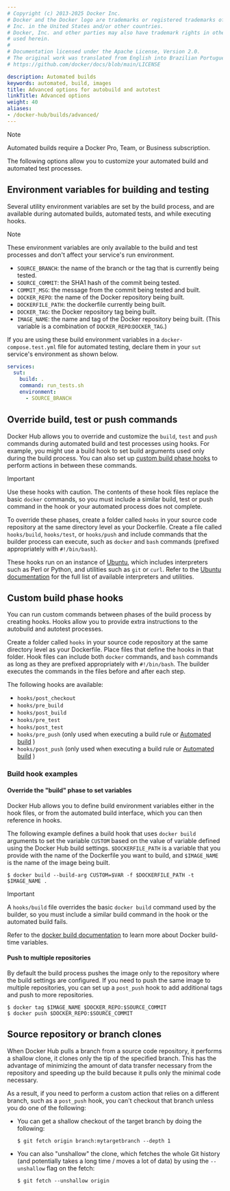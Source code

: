 ```yaml
---
# Copyright (c) 2013-2025 Docker Inc.
# Docker and the Docker logo are trademarks or registered trademarks of Docker,
# Inc. in the United States and/or other countries.
# Docker, Inc. and other parties may also have trademark rights in other terms
# used herein.
#
# Documentation licensed under the Apache License, Version 2.0.
# The original work was translated from English into Brazilian Portuguese.
# https://github.com/docker/docs/blob/main/LICENSE

description: Automated builds
keywords: automated, build, images
title: Advanced options for autobuild and autotest
linkTitle: Advanced options
weight: 40
aliases:
- /docker-hub/builds/advanced/
---
```

> [!NOTE]
>
> Automated builds require a
> Docker Pro, Team, or Business subscription.

The following options allow you to customize your automated build and automated
test processes.

## Environment variables for building and testing

Several utility environment variables are set by the build process, and are
available during automated builds, automated tests, and while executing
hooks.

> [!NOTE]
>
> These environment variables are only available to the build and test
processes and don't affect your service's run environment.

* `SOURCE_BRANCH`: the name of the branch or the tag that is currently being tested.
* `SOURCE_COMMIT`: the SHA1 hash of the commit being tested.
* `COMMIT_MSG`: the message from the commit being tested and built.
* `DOCKER_REPO`: the name of the Docker repository being built.
* `DOCKERFILE_PATH`: the dockerfile currently being built.
* `DOCKER_TAG`: the Docker repository tag being built.
* `IMAGE_NAME`: the name and tag of the Docker repository being built. (This variable is a combination of `DOCKER_REPO`:`DOCKER_TAG`.)

If you are using these build environment variables in a
`docker-compose.test.yml` file for automated testing, declare them in your `sut`
service's environment as shown below.

```yaml
services:
  sut:
    build: .
    command: run_tests.sh
    environment:
      - SOURCE_BRANCH
```


## Override build, test or push commands

Docker Hub allows you to override and customize the `build`, `test` and `push`
commands during automated build and test processes using hooks. For example, you
might use a build hook to set build arguments used only during the build
process. You can also set up [custom build phase hooks](#custom-build-phase-hooks)
to perform actions in between these commands.

> [!IMPORTANT]
>
>Use these hooks with caution. The contents of these hook files replace the
basic `docker` commands, so you must include a similar build, test or push
command in the hook or your automated process does not complete.

To override these phases, create a folder called `hooks` in your source code
repository at the same directory level as your Dockerfile. Create a file called
`hooks/build`, `hooks/test`, or `hooks/push` and include commands that the
builder process can execute, such as `docker` and `bash` commands (prefixed
appropriately with `#!/bin/bash`).

These hooks run on an instance of [Ubuntu](https://releases.ubuntu.com/),
which includes interpreters
such as Perl or Python, and utilities such as `git` or `curl`. Refer to the
[Ubuntu documentation](https://ubuntu.com/)
for the full list of available interpreters and utilities.

## Custom build phase hooks

You can run custom commands between phases of the build process by creating
hooks. Hooks allow you to provide extra instructions to the autobuild and
autotest processes.

Create a folder called `hooks` in your source code repository at the same
directory level as your Dockerfile. Place files that define the hooks in that
folder. Hook files can include both `docker` commands, and `bash` commands as
long as they are prefixed appropriately with `#!/bin/bash`. The builder executes
the commands in the files before and after each step.

The following hooks are available:

* `hooks/post_checkout`
* `hooks/pre_build`
* `hooks/post_build`
* `hooks/pre_test`
* `hooks/post_test`
* `hooks/pre_push` (only used when executing a build rule or [Automated build](index.md) )
* `hooks/post_push` (only used when executing a build rule or [Automated build](index.md) )

### Build hook examples

#### Override the "build" phase to set variables

Docker Hub allows you to define build environment variables either in the hook
files, or from the automated build interface, which you can then reference in hooks.

The following example defines a build hook that uses `docker build` arguments to
set the variable `CUSTOM` based on the value of variable defined using the
Docker Hub build settings. `$DOCKERFILE_PATH` is a variable that you provide
with the name of the Dockerfile you want to build, and `$IMAGE_NAME` is the name
of the image being built.

```console
$ docker build --build-arg CUSTOM=$VAR -f $DOCKERFILE_PATH -t $IMAGE_NAME .
```

> [!IMPORTANT]
>
> A `hooks/build` file overrides the basic `docker build` command used by the builder, so you must include a similar build command in the hook or
the automated build fails.

Refer to the [docker build documentation](/reference/cli/docker/buildx/build.md#build-arg)
to learn more about Docker build-time variables.

#### Push to multiple repositories

By default the build process pushes the image only to the repository where the
build settings are configured. If you need to push the same image to multiple
repositories, you can set up a `post_push` hook to add additional tags and push
to more repositories.

```console
$ docker tag $IMAGE_NAME $DOCKER_REPO:$SOURCE_COMMIT
$ docker push $DOCKER_REPO:$SOURCE_COMMIT
```

## Source repository or branch clones

When Docker Hub pulls a branch from a source code repository, it performs
a shallow clone, it clones only the tip of the specified branch. This has the advantage
of minimizing the amount of data transfer necessary from the repository and
speeding up the build because it pulls only the minimal code necessary.

As a result, if you need to perform a custom action that relies on a different
branch, such as a `post_push` hook, you can't checkout that branch unless
you do one of the following:

* You can get a shallow checkout of the target branch by doing the following:

    ```console
    $ git fetch origin branch:mytargetbranch --depth 1
    ```

* You can also "unshallow" the clone, which fetches the whole Git history (and
  potentially takes a long time / moves a lot of data) by using the `--unshallow`
  flag on the fetch:

    ```console
    $ git fetch --unshallow origin
    ```
